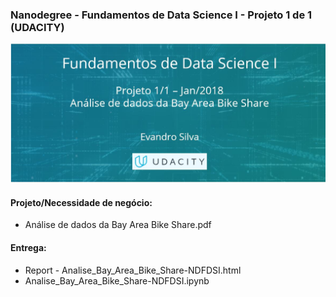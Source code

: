 ### Nanodegree - Fundamentos de Data Science I - Projeto 1 de 1 (UDACITY)
![Análise de dados da Bay Area Bike Share](images/DS1_M04_img.jpg)
#### Projeto/Necessidade de negócio: 
- Análise de dados da Bay Area Bike Share.pdf

#### Entrega: 
- Report - Analise_Bay_Area_Bike_Share-NDFDSI.html
- Analise_Bay_Area_Bike_Share-NDFDSI.ipynb
        
